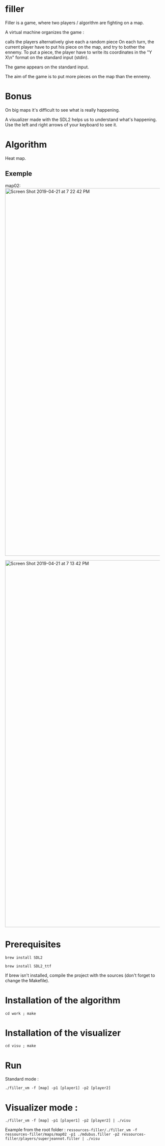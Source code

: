 # filler
Filler is a game, where two players / algorithm are fighting on a map.

A virtual machine organizes the game :

calls the players alternatively
give each a random piece
On each turn, the current player have to put his piece on the map, and try to bother the ennemy. To put a piece, the player have to write its coordinates in the "Y X\n" format on the standard input (stdin).

The game appears on the standard input.

The aim of the game is to put more pieces on the map than the ennemy.

# Bonus
On big maps it's difficult to see what is really happening.

A visualizer made with the SDL2 helps us to understand what's happening. Use the left and right arrows of your keyboard to see it.

# Algorithm
Heat map.

## Exemple
map02:
<img width="1196" alt="Screen Shot 2019-04-21 at 7 22 42 PM" src="https://user-images.githubusercontent.com/44093777/56473995-fcacba00-646a-11e9-9c52-5494bd3c15e3.png">

<img width="1194" alt="Screen Shot 2019-04-21 at 7 13 42 PM" src="https://user-images.githubusercontent.com/44093777/56473895-ab4ffb00-6469-11e9-8f83-9888f7360556.png">


# Prerequisites
`brew install SDL2`

`brew install SDL2_ttf`

If brew isn't installed, compile the project with the sources (don't forget to change the Makefile).

# Installation of the algorithm
`cd work ; make`

# Installation of the visualizer
`cd visu ; make`

# Run
Standard mode :

`./filler_vm -f [map] -p1 [player1] -p2 [player2]`

# Visualizer mode :

`./filler_vm -f [map] -p1 [player1] -p2 [player2] | ./visu`

Example from the root folder : `ressources-filler/./filler_vm -f ressources-filler/maps/map02 -p1 ./mdubus.filler -p2 ressources-filler/players/superjeannot.filler | ./visu`
